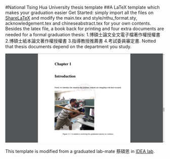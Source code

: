 #National Tsing Hua University thesis template
##A LaTeX template which makes your graduation easier
Get Started: simply import all the files on [ShareLaTeX](https://www.sharelatex.com/) and modify the main.tex and style/nthu_format.sty, acknowledgement.tex and chineseabstract.tex for your own contents. 
Besides the latex file, a book back for printing and four extra documents are needed for a formal graduation thesis: 1.博碩士論文全文電子檔著作權授權書 2.博碩士紙本論文著作權授權書 3.指導教授推薦書 4.考試委員審定書. Notted that thesis documents depend on the department you study.

![image](/screen_shot.png)

This template is modified from a graduated lab-mate 蔡碩恩 in [IDEA lab](https://idea.cs.nthu.edu.tw/).

